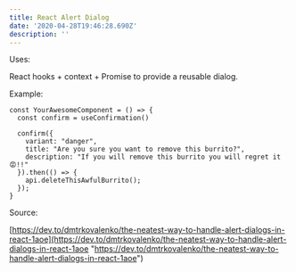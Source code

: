 ```yaml
---
title: React Alert Dialog
date: '2020-04-28T19:46:28.690Z'
description: ''
---
```

Uses:

React hooks + context + Promise to provide a reusable dialog.

Example: 

    const YourAwesomeComponent = () => {
      const confirm = useConfirmation()
    
      confirm({
        variant: "danger",
        title: "Are you sure you want to remove this burrito?",
        description: "If you will remove this burrito you will regret it 😡!!"
      }).then(() => {
        api.deleteThisAwfulBurrito();
      });
    }

Source: 

[https://dev.to/dmtrkovalenko/the-neatest-way-to-handle-alert-dialogs-in-react-1aoe](https://dev.to/dmtrkovalenko/the-neatest-way-to-handle-alert-dialogs-in-react-1aoe "https://dev.to/dmtrkovalenko/the-neatest-way-to-handle-alert-dialogs-in-react-1aoe")